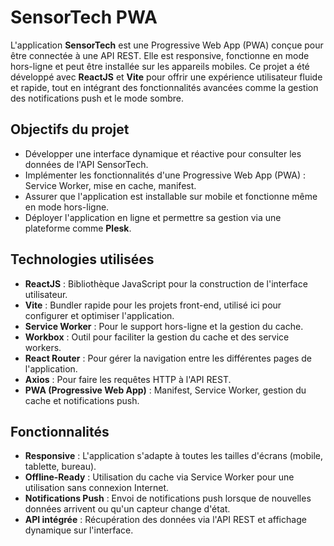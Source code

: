 # SensorTech PWA

L'application **SensorTech** est une Progressive Web App (PWA) conçue pour être connectée à une API REST. Elle est responsive, fonctionne en mode hors-ligne et peut être installée sur les appareils mobiles. Ce projet a été développé avec **ReactJS** et **Vite** pour offrir une expérience utilisateur fluide et rapide, tout en intégrant des fonctionnalités avancées comme la gestion des notifications push et le mode sombre.

## Objectifs du projet

- Développer une interface dynamique et réactive pour consulter les données de l'API SensorTech.
- Implémenter les fonctionnalités d'une Progressive Web App (PWA) : Service Worker, mise en cache, manifest.
- Assurer que l'application est installable sur mobile et fonctionne même en mode hors-ligne.
- Déployer l'application en ligne et permettre sa gestion via une plateforme comme **Plesk**.

## Technologies utilisées

- **ReactJS** : Bibliothèque JavaScript pour la construction de l'interface utilisateur.
- **Vite** : Bundler rapide pour les projets front-end, utilisé ici pour configurer et optimiser l'application.
- **Service Worker** : Pour le support hors-ligne et la gestion du cache.
- **Workbox** : Outil pour faciliter la gestion du cache et des service workers.
- **React Router** : Pour gérer la navigation entre les différentes pages de l'application.
- **Axios** : Pour faire les requêtes HTTP à l'API REST.
- **PWA (Progressive Web App)** : Manifest, Service Worker, gestion du cache et notifications push.

## Fonctionnalités

- **Responsive** : L'application s'adapte à toutes les tailles d'écrans (mobile, tablette, bureau).
- **Offline-Ready** : Utilisation du cache via Service Worker pour une utilisation sans connexion Internet.
- **Notifications Push** : Envoi de notifications push lorsque de nouvelles données arrivent ou qu'un capteur change d'état.
- **API intégrée** : Récupération des données via l'API REST et affichage dynamique sur l'interface.

